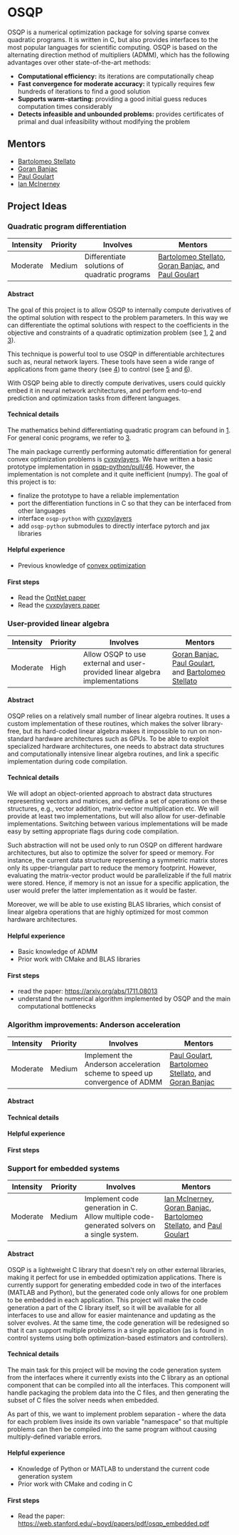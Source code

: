 # OSQP

OSQP is a numerical optimization package for solving sparse convex quadratic programs. It is written in C, but also provides interfaces to the most popular languages for scientific computing. OSQP is based on the alternating direction method of multipliers (ADMM), which has the following advantages over other state-of-the-art methods:
- **Computational efficiency:** its iterations are computationally cheap
- **Fast convergence for moderate accuracy:** it typically requires few hundreds of iterations to find a good solution
- **Supports warm-starting:** providing a good initial guess reduces computation times considerably
- **Detects infeasible and unbounded problems:** provides certificates of primal and dual infeasibility without modifying the problem

## Mentors

- [Bartolomeo Stellato](https://github.com/bstellato)
- [Goran Banjac](https://github.com/gbanjac)
- [Paul Goulart](https://github.com/goulart-paul)
- [Ian McInerney](https://github.com/imciner2)


## Project Ideas



### Quadratic program differentiation

| **Intensity**  | **Priority**  | **Involves**   | **Mentors**  |
| -------------  | ------------  | -------------  | -----------  |
| Moderate       | Medium        | Differentiate solutions of quadratic programs | [Bartolomeo Stellato](https://github.com/bstellato), [Goran Banjac](https://github.com/gbanjac), and [Paul Goulart](https://github.com/goulart-paul) |

#### Abstract
The goal of this project is to allow OSQP to internally compute derivatives of the optimal solution with respect to the problem parameters. In this way we can differentiate the optimal solutions with respect to the coefficients in the objective and constraints of a quadratic optimization problem (see [1](https://arxiv.org/pdf/1703.00443.pdf), [2](http://reports-archive.adm.cs.cmu.edu/anon/anon/usr/ftp/2019/CMU-CS-19-109.pdf) and [3](https://arxiv.org/pdf/1904.09043.pdf)).

This technique is powerful tool to use OSQP in differentiable architectures such as, neural network layers. These tools have seen a wide range of applications from game theory (see [4](https://arxiv.org/pdf/1805.02777)) to control (see [5](https://web.stanford.edu/~boyd/papers/pdf/learning_cocps.pdf) and [6](https://proceedings.neurips.cc/paper/2018/file/ba6d843eb4251a4526ce65d1807a9309-Paper.pdf)).

With OSQP being able to directly compute derivatives, users could quickly embed it in neural network architectures, and perform end-to-end prediction and optimization tasks from different languages.


#### Technical details
The mathematics behind differentiating quadratic program can befound in [1](https://arxiv.org/pdf/1703.00443.pdf). For general conic programs, we refer to [3](https://arxiv.org/pdf/1904.09043.pdf).

The main package currently performing automatic differentiation for general convex optimization problems is [cvxpylayers](https://github.com/cvxgrp/cvxpylayers). We have written a basic prototype implementation in [osqp-python/pull/46](https://github.com/oxfordcontrol/osqp-python/pull/46). However, the implementation is not complete and it quite inefficient (numpy). The goal of this project is to:
- finalize the prototype to have a reliable implementation
- port the differentiation functions in C so that they can be interfaced from other languages
- interface `osqp-python` with [cvxpylayers](https://github.com/cvxgrp/cvxpylayers)
- add `osqp-python` submodules to directly interface pytorch and jax libraries

#### Helpful experience
- Previous knowledge of [convex optimization](https://en.wikipedia.org/wiki/Convex_optimization)


#### First steps
- Read the [OptNet paper](https://arxiv.org/pdf/1703.00443.pdf)
- Read the [cvxpylayers paper](https://arxiv.org/pdf/1703.00443.pdf)





### User-provided linear algebra

| **Intensity**  | **Priority**  | **Involves**   | **Mentors**  |
| -------------  | ------------  | -------------  | -----------  |
| Moderate       | High          | Allow OSQP to use external and user-provided linear algebra implementations | [Goran Banjac](https://github.com/gbanjac), [Paul Goulart](https://github.com/goulart-paul), and [Bartolomeo Stellato](https://github.com/bstellato) |

#### Abstract

OSQP relies on a relatively small number of linear algebra routines. It uses a custom implementation of these routines, which makes the solver library-free, but its hard-coded linear algebra makes it impossible to run on non-standard hardware architectures such as GPUs. To be able to exploit specialized hardware architectures, one needs to abstract data structures and computationally intensive linear algebra routines, and link a specific implementation during code compilation.


#### Technical details

We will adopt an object-oriented approach to abstract data structures representing vectors and matrices, and define a set of operations on these structures, e.g., vector addition, matrix-vector multiplication etc. We will provide at least two implementations, but will also allow for user-definable implementations. Switching between various implementations will be made easy by setting appropriate flags during code compilation.

Such abstraction will not be used only to run OSQP on different hardware architectures, but also to optimize the solver for speed or memory. For instance, the current data structure representing a symmetric matrix stores only its upper-triangular part to reduce the memory footprint. However, evaluating the matrix-vector product would be parallelizable if the full matrix were stored. Hence, if memory is not an issue for a specific application, the user would prefer the latter implementation as it would be faster.

Moreover, we will be able to use existing BLAS libraries, which consist of linear algebra operations that are highly optimized for most common hardware architectures.

#### Helpful experience

- Basic knowledge of ADMM
- Prior work with CMake and BLAS libraries

#### First steps

- read the paper: https://arxiv.org/abs/1711.08013
- understand the numerical algorithm implemented by OSQP and the main computational bottlenecks



### Algorithm improvements: Anderson acceleration

| **Intensity**  | **Priority**  | **Involves**   | **Mentors**  |
| -------------  | ------------  | -------------  | -----------  |
| Moderate       | Medium        | Implement the Anderson acceleration scheme to speed up convergence of ADMM | [Paul Goulart](https://github.com/goulart-paul), [Bartolomeo Stellato](https://github.com/bstellato), and [Goran Banjac](https://github.com/gbanjac) |


#### Abstract

#### Technical details

#### Helpful experience

#### First steps





### Support for embedded systems

| **Intensity**  | **Priority**  | **Involves**   | **Mentors**  |
| -------------  | ------------  | -------------  | -----------  |
| Moderate       | Medium        | Implement code generation in C. Allow multiple code-generated solvers on a single system. | [Ian McInerney](https://github.com/imciner2), [Goran Banjac](https://github.com/gbanjac), [Bartolomeo Stellato](https://github.com/bstellato), and [Paul Goulart](https://github.com/goulart-paul) |

#### Abstract

OSQP is a lightweight C library that doesn't rely on other external libraries, making it perfect for use in embedded optimization applications. There is currently support for generating embedded code in two of the interfaces (MATLAB and Python), but the generated code only allows for one problem to be embedded in each application. This project will make the code generation a part of the C library itself, so it will be available for all interfaces to use and allow for easier maintenance and updating as the solver evolves. At the same time, the code generation will be redesigned so that it can support multiple problems in a single application (as is found in control systems using both optimization-based estimators and controllers).

#### Technical details

The main task for this project will be moving the code generation system from the interfaces where it currently exists into the C library as an optional component that can be compiled into all the interfaces. This component will handle packaging the problem data into the C files, and then generating the subset of C files the solver needs when embedded.

As part of this, we want to implement problem separation - where the data for each problem lives inside its own variable "namespace" so that multiple problems can then be compiled into the same program without causing multiply-defined variable errors.

#### Helpful experience

- Knowledge of Python or MATLAB to understand the current code generation system
- Prior work with CMake and coding in C

#### First steps

- Read the paper: https://web.stanford.edu/~boyd/papers/pdf/osqp_embedded.pdf
